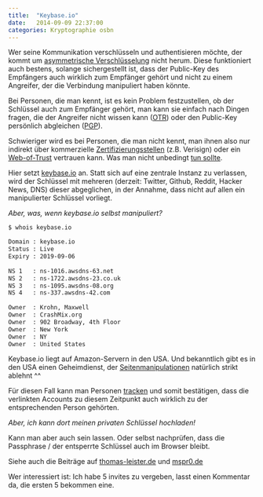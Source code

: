 ```yaml
---
title:  "Keybase.io"
date:   2014-09-09 22:37:00
categories: Kryptographie osbn
---
```

Wer seine Kommunikation verschlüsseln und authentisieren möchte, der kommt um [asymmetrische Verschlüsselung](http://de.wikipedia.org/wiki/Asymmetrisches_Kryptosystem) nicht herum. Diese funktioniert auch bestens, solange sichergestellt ist, dass der Public-Key des Empfängers auch wirklich zum Empfänger gehört und nicht zu einem Angreifer, der die Verbindung manipuliert haben könnte.

Bei Personen, die man kennt, ist es kein Problem festzustellen, ob der Schlüssel auch zum Empfänger gehört, man kann sie einfach nach Dingen fragen, die der Angreifer nicht wissen kann ([OTR](http://de.wikipedia.org/wiki/Off-the-Record_Messaging)) oder den Public-Key persönlich abgleichen ([PGP](http://de.wikipedia.org/wiki/Pretty_Good_Privacy)).

Schwieriger wird es bei Personen, die man nicht kennt, man ihnen also nur indirekt über kommerzielle [Zertifizierungsstellen](http://en.wikipedia.org/wiki/Certificate_authority) (z.B. Verisign) oder ein [Web-of-Trust](http://de.wikipedia.org/wiki/Web_of_Trust) vertrauen kann. Was man nicht unbedingt [tun sollte](http://www.heise.de/security/meldung/Neuer-SSL-Gau-Falsches-Google-Zertifikat-blieb-fuenf-Wochen-unentdeckt-1333070.html).

Hier setzt [keybase.io](https://keybase.io/) an. Statt sich auf eine zentrale Instanz zu verlassen, wird der Schlüssel mit mehreren (derzeit: Twitter, Github, Reddit, Hacker News, DNS) dieser abgeglichen, in der Annahme, dass nicht auf allen ein manipulierter Schlüssel vorliegt.


_Aber, was, wenn keybase.io selbst manipuliert?_

```bash
$ whois keybase.io

Domain : keybase.io
Status : Live
Expiry : 2019-09-06
    
NS 1   : ns-1016.awsdns-63.net
NS 2   : ns-1722.awsdns-23.co.uk
NS 3   : ns-1095.awsdns-08.org
NS 4   : ns-337.awsdns-42.com
    
Owner  : Krohn, Maxwell
Owner  : CrashMix.org
Owner  : 902 Broadway, 4th Floor
Owner  : New York
Owner  : NY
Owner  : United States
```

Keybase.io liegt auf Amazon-Servern in den USA. Und bekanntlich gibt es in den USA einen Geheimdienst, der [Seitenmanipulationen](http://www.theguardian.com/commentisfree/2014/may/20/why-did-lavabit-shut-down-snowden-email) natürlich strikt ablehnt ^^

Für diesen Fall kann man Personen [tracken](https://keybase.io/docs/tracking) und somit bestätigen, dass die verlinkten Accounts zu diesem Zeitpunkt auch wirklich zu der entsprechenden Person gehörten.

_Aber, ich kann dort meinen privaten Schlüssel hochladen!_

Kann man aber auch sein lassen. Oder selbst nachprüfen, dass die Passphrase / der entsperrte Schlüssel auch im Browser bleibt.

Siehe auch die Beiträge auf [thomas-leister.de](https://thomas-leister.de/internet/pgp-keys-hosten-mit-keybase-io/) und [mspr0.de](http://mspr0.de/?p=4078)

Wer interessiert ist: Ich habe 5 invites zu vergeben, lasst einen Kommentar da, die ersten 5 bekommen eine.
